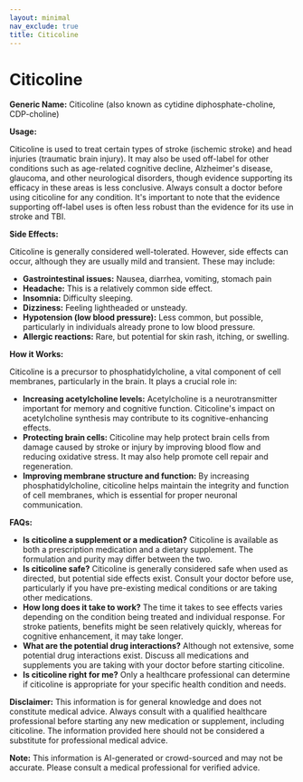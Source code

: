 ```yaml
---
layout: minimal
nav_exclude: true
title: Citicoline
---
```


# Citicoline

**Generic Name:** Citicoline (also known as cytidine diphosphate-choline, CDP-choline)

**Usage:**

Citicoline is used to treat certain types of stroke (ischemic stroke) and head injuries (traumatic brain injury). It may also be used off-label for other conditions such as age-related cognitive decline, Alzheimer's disease, glaucoma, and other neurological disorders, though evidence supporting its efficacy in these areas is less conclusive.  Always consult a doctor before using citicoline for any condition.  It's important to note that the evidence supporting off-label uses is often less robust than the evidence for its use in stroke and TBI.

**Side Effects:**

Citicoline is generally considered well-tolerated. However, side effects can occur, although they are usually mild and transient.  These may include:

* **Gastrointestinal issues:** Nausea, diarrhea, vomiting, stomach pain
* **Headache:** This is a relatively common side effect.
* **Insomnia:** Difficulty sleeping.
* **Dizziness:** Feeling lightheaded or unsteady.
* **Hypotension (low blood pressure):**  Less common, but possible, particularly in individuals already prone to low blood pressure.
* **Allergic reactions:**  Rare, but potential for skin rash, itching, or swelling.


**How it Works:**

Citicoline is a precursor to phosphatidylcholine, a vital component of cell membranes, particularly in the brain.  It plays a crucial role in:

* **Increasing acetylcholine levels:** Acetylcholine is a neurotransmitter important for memory and cognitive function.  Citicoline's impact on acetylcholine synthesis may contribute to its cognitive-enhancing effects.
* **Protecting brain cells:** Citicoline may help protect brain cells from damage caused by stroke or injury by improving blood flow and reducing oxidative stress.  It may also help promote cell repair and regeneration.
* **Improving membrane structure and function:** By increasing phosphatidylcholine, citicoline helps maintain the integrity and function of cell membranes, which is essential for proper neuronal communication.


**FAQs:**

* **Is citicoline a supplement or a medication?**  Citicoline is available as both a prescription medication and a dietary supplement.  The formulation and purity may differ between the two.
* **Is citicoline safe?**  Citicoline is generally considered safe when used as directed, but potential side effects exist. Consult your doctor before use, particularly if you have pre-existing medical conditions or are taking other medications.
* **How long does it take to work?** The time it takes to see effects varies depending on the condition being treated and individual response.  For stroke patients, benefits might be seen relatively quickly, whereas for cognitive enhancement, it may take longer.
* **What are the potential drug interactions?**  Although not extensive, some potential drug interactions exist.  Discuss all medications and supplements you are taking with your doctor before starting citicoline.
* **Is citicoline right for me?**  Only a healthcare professional can determine if citicoline is appropriate for your specific health condition and needs.


**Disclaimer:** This information is for general knowledge and does not constitute medical advice. Always consult with a qualified healthcare professional before starting any new medication or supplement, including citicoline.  The information provided here should not be considered a substitute for professional medical advice.


**Note:** This information is AI-generated or crowd-sourced and may not be accurate. Please consult a medical professional for verified advice.